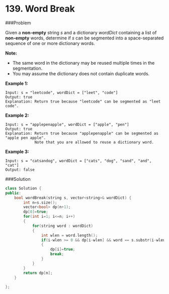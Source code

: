 # 139. Word Break

###Problem

Given a **non-empty** string *s* and a dictionary *wordDict* containing a list of **non-empty** words, determine if *s* can be segmented into a space-separated sequence of one or more dictionary words.

**Note:**

- The same word in the dictionary may be reused multiple times in the segmentation.
- You may assume the dictionary does not contain duplicate words.

**Example 1:**

```
Input: s = "leetcode", wordDict = ["leet", "code"]
Output: true
Explanation: Return true because "leetcode" can be segmented as "leet code".
```

**Example 2:**

```
Input: s = "applepenapple", wordDict = ["apple", "pen"]
Output: true
Explanation: Return true because "applepenapple" can be segmented as "apple pen apple".
             Note that you are allowed to reuse a dictionary word.
```

**Example 3:**

```
Input: s = "catsandog", wordDict = ["cats", "dog", "sand", "and", "cat"]
Output: false
```

###Solution

```c++
class Solution {
public:
    bool wordBreak(string s, vector<string>& wordDict) {
        int n=s.size();
        vector<bool> dp(n+1);
        dp[0]=true;
        for(int i=1; i<=n; i++)
        {
            for(string word : wordDict)
            {
                int wlen = word.length();
                if(i-wlen >= 0 && dp[i-wlen] && word == s.substr(i-wlen, wlen))
                {
                    dp[i]=true;
                    break;
                }
            }
        }
        return dp[n];
    }
    
};
```

